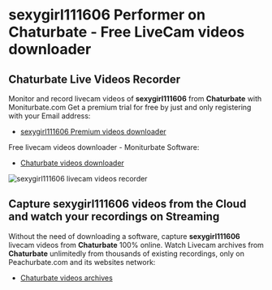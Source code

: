# sexygirl111606 Performer on Chaturbate - Free LiveCam videos downloader

## Chaturbate Live Videos Recorder

Monitor and record livecam videos of **sexygirl111606** from **Chaturbate** with Moniturbate.com
Get a premium trial for free by just and only registering with your Email address:
* [sexygirl111606 Premium videos downloader](https://moniturbate.com/request-demo-licence-key.html)

Free livecam videos downloader - Moniturbate Software:
* [Chaturbate videos downloader](https://moniturbate.com/moniturbate-download-software.html)

![sexygirl111606 livecam videos recorder](https://peachurnet.com/templates/moniturbate-software.png)


## Capture sexygirl111606 videos from the Cloud and watch your recordings on Streaming

Without the need of downloading a software, capture **sexygirl111606** livecam videos from **Chaturbate** 100% online.
Watch Livecam archives from **Chaturbate** unlimitedly from thousands of existing recordings, only on Peachurbate.com and its websites network:
* [Chaturbate videos archives](https://peachurnet.com/)